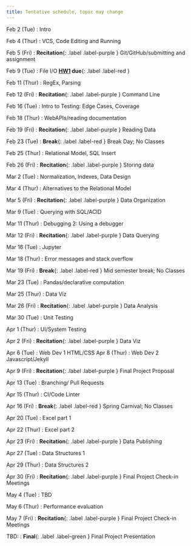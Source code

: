 ```yaml
---
title: Tentative schedule, topic may change
---
```



Feb 2 (Tue)
: Intro

Feb 4 (Thur)
: VCS, Code Editing and Running

Feb 5 (Fri)
: **Recitation**{: .label .label-purple } Git/GitHub/submitting and assignment

Feb 9 (Tue)
: File I/O **[HW1](https://cmu-crafting-software.github.io//assignments/hw1) due**{: .label .label-red }

Feb 11 (Thur)
: RegEx, Parsing

Feb 12 (Fri)
: **Recitation**{: .label .label-purple } Command Line

Feb 16 (Tue)
: Intro to Testing: Edge Cases, Coverage

Feb 18 (Thur)
: WebAPIs/reading documentation

Feb 19 (Fri)
: **Recitation**{: .label .label-purple } Reading Data

Feb 23 (Tue)
: **Break**{: .label .label-red } Break Day; No Classes

Feb 25 (Thur)
: Relational Model, SQL Insert

Feb 26 (Fri)
: **Recitation**{: .label .label-purple } Storing data

Mar 2 (Tue)
: Normalization, Indexes, Data Design

Mar 4 (Thur)
: Alternatives to the Relational Model

Mar 5 (Fri)
: **Recitation**{: .label .label-purple } Data Organization

Mar 9 (Tue)
: Querying with SQL/ACID

Mar 11 (Thur)
: Debugging 2: Using a debugger

Mar 12 (Fri)
: **Recitation**{: .label .label-purple } Data Querying

Mar 16 (Tue)
: 	Jupyter

Mar 18 (Thur)
: Error messages and stack overflow

Mar 19 (Fri)
: **Break**{: .label .label-red } Mid semester break; No Classes

Mar 23 (Tue)
: Pandas/declarative computation

Mar 25 (Thur)
: Data Viz	

Mar 26 (Fri)
: **Recitation**{: .label .label-purple } Data Analysis

Mar 30 (Tue)
: Unit Testing	

Apr 1 (Thur)
: UI/System Testing

Apr 2 (Fri)
: **Recitation**{: .label .label-purple } Data Viz

Apr 6 (Tue)
: Web Dev 1 HTML/CSS
Apr 8 (Thur)
: Web Dev 2 Javascript/Jekyll

Apr 9 (Fri)
: **Recitation**{: .label .label-purple } Final Project Proposal

Apr 13 (Tue)
: Branching/ Pull Requests

Apr 15 (Thur)
: CI/Code Linter	

Apr 16 (Fri)
: **Break**{: .label .label-red } Spring Carnival; No Classes

Apr 20 (Tue) 
: Excel part 1

Apr 22 (Thur)
: Excel part 2

Apr 23 (Fri)
: **Recitation**{: .label .label-purple } Data Publishing

Apr 27 (Tue)
: Data Structures 1

Apr 29 (Thur)
: Data Structures 2

Apr 30 (Fri)
: **Recitation**{: .label .label-purple } Final Project Check-in Meetings

May 4 (Tue)
: TBD

May 6 (Thur)
: Performance evaluation

May 7 (Fri)
: **Recitation**{: .label .label-purple } Final Project Check-in Meetings

TBD:
: **Final**{: .label .label-green } Final Project Presentation
